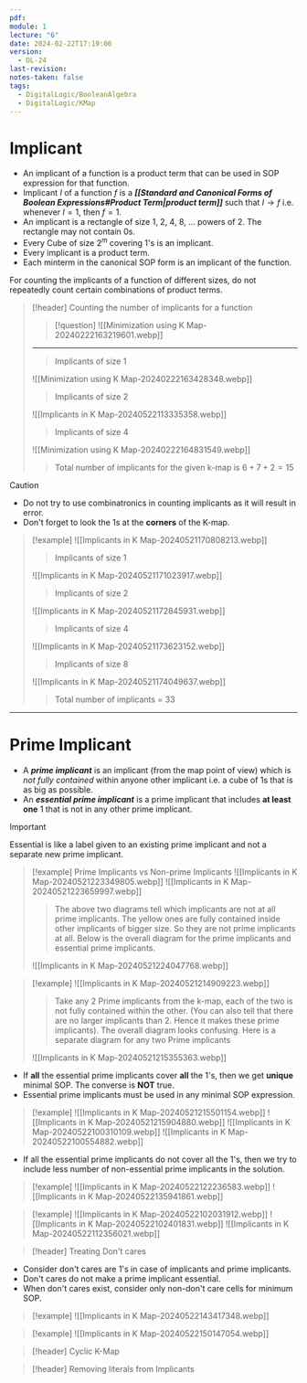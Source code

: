 ```yaml
---
pdf: 
module: 1
lecture: "6"
date: 2024-02-22T17:19:00
version:
  - DL-24
last-revision: 
notes-taken: false
tags:
  - DigitalLogic/BooleanAlgebra
  - DigitalLogic/KMap
---
```

# Implicant
- An implicant of a function is a product term that can be used in SOP expression for that function.
- Implicant $I$ of a function $f$ is a ***[[Standard and Canonical Forms of Boolean Expressions#Product Term|product term]]*** such that $I \rightarrow f$ i.e. whenever $I = 1$, then $f = 1$.  
- An implicant is a rectangle of size 1, 2, 4, 8, ... powers of 2. The rectangle may not contain 0s.
- Every Cube of size $2^m$ covering 1's is an implicant.
- Every implicant is a product term.
- Each minterm in the canonical SOP form is an implicant of the function.

For counting the implicants of a function of different sizes, do not repeatedly count certain combinations of product terms.

> [!header] Counting the number of implicants for a function
>> [!question] 
>> ![[Minimization using K Map-20240222163219601.webp]]
> ---
>
>> Implicants of size 1
>
> ![[Minimization using K Map-20240222163428348.webp]]
>
>> Implicants of size 2 
>
> ![[Implicants in K Map-20240522113335358.webp]]
>
>> Implicants of size 4
>
> ![[Minimization using K Map-20240222164831549.webp]]
> 
>> Total number of implicants for the given k-map is $6 + 7 + 2 = 15$

> [!caution] 
> - Do not try to use combinatronics in counting implicants as it will result in error.
> - Don't forget to look the 1s at the **corners** of the K-map.

> [!example] 
> ![[Implicants in K Map-20240521170808213.webp]]
>
>> Implicants of size 1
> 
> ![[Implicants in K Map-20240521171023917.webp]]
>
>> Implicants of size 2
>
> ![[Implicants in K Map-20240521172845931.webp]]
>
>> Implicants of size 4
>
> ![[Implicants in K Map-20240521173623152.webp]]
>
>> Implicants of size 8
>
> ![[Implicants in K Map-20240521174049637.webp]]
>
>> Total number of implicants = 33

---
# Prime Implicant
- A ***prime implicant*** is an implicant (from the map point of view) which is *not fully contained* within anyone other implicant i.e. a cube of 1s that is as big as possible.
- An ***essential prime implicant*** is a prime implicant that includes **at least one** 1 that is not in any other prime implicant.

> [!important] 
> Essential is like a label given to an existing prime implicant and not a separate new prime implicant.

> [!example] Prime Implicants vs Non-prime Implicants
> ![[Implicants in K Map-20240521223349805.webp]]
> ![[Implicants in K Map-20240521223659997.webp]]
>
>> The above two diagrams tell which implicants are not at all prime implicants. 
>> The yellow ones are fully contained inside other implicants of bigger size. So they are not prime implicants at all.
>> Below is the overall diagram for the prime implicants and essential prime implicants.
>
> ![[Implicants in K Map-20240521224047768.webp]]

> [!example] 
> ![[Implicants in K Map-20240521214909223.webp]]
> 
>> Take any 2 Prime implicants from the k-map, each of the two is not fully contained within the other. (You can also tell that there are no larger implicants than 2. Hence it makes these prime implicants).
>> The overall diagram looks confusing. Here is a separate diagram for any two Prime implicants
>
> ![[Implicants in K Map-20240521215355363.webp]]

- If **all** the essential prime implicants cover **all** the 1's, then we get **unique** minimal SOP. The converse is **NOT** true.
- Essential prime implicants must be used in any minimal SOP expression.

> [!example] 
> ![[Implicants in K Map-20240521215501154.webp]]
> ![[Implicants in K Map-20240521215904880.webp]]
> ![[Implicants in K Map-20240522100310109.webp]]
> ![[Implicants in K Map-20240522100554882.webp]]

- If all the essential prime implicants do not cover all the 1's, then we try to include less number of non-essential prime implicants in the solution.

> [!example] 
> ![[Implicants in K Map-20240522122236583.webp]]
> ![[Implicants in K Map-20240522135941861.webp]]


> [!example] 
> ![[Implicants in K Map-20240522102031912.webp]]
> ![[Implicants in K Map-20240522102401831.webp]]
> ![[Implicants in K Map-20240522112356021.webp]]

> [!header] Treating Don't cares
- Consider don't cares are 1's in case of implicants and prime implicants.
- Don't cares do not make a prime implicant essential.
- When don't cares exist, consider only non-don't care cells for minimum SOP.


> [!example] 
> ![[Implicants in K Map-20240522143417348.webp]]


> [!example] 
> ![[Implicants in K Map-20240522150147054.webp]]


> [!header] Cyclic K-Map




> [!header] Removing literals from Implicants



